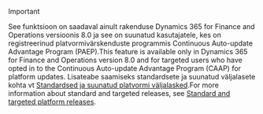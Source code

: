 > [!IMPORTANT]
> <span data-ttu-id="8e3c6-101">See funktsioon on saadaval ainult rakenduse Dynamics 365 for Finance and Operations versioonis 8.0 ja see on suunatud kasutajatele, kes on registreerinud platvormivärskenduste programmis Continuous Auto-update Advantage Program (PAEP).</span><span class="sxs-lookup"><span data-stu-id="8e3c6-101">This feature is available only in Dynamics 365 for Finance and Operations version 8.0 and for targeted users who have opted in to the Continuous Auto-update Advantage Program (CAAP) for platform updates.</span></span> <span data-ttu-id="8e3c6-102">Lisateabe saamiseks standardsete ja suunatud väljalasete kohta vt [Standardsed ja suunatud platvormi väljalasked](../../fin-and-ops/get-started/public-preview-releases.md).</span><span class="sxs-lookup"><span data-stu-id="8e3c6-102">For more information about standard and targeted releases, see [Standard and targeted platform releases](../../fin-and-ops/get-started/public-preview-releases.md).</span></span>
